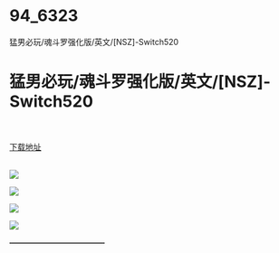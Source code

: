 # 94_6323
猛男必玩/魂斗罗强化版/英文/[NSZ]-Switch520
# 猛男必玩/魂斗罗强化版/英文/[NSZ]-Switch520
 <br/></br>
[下载地址](https://www.switch520.cc/article/6323 "下载地址")
<br/></br>

<p><span><strong><img src="https://www.switch520.cc/muke_img/upload_art_editor_20200927-1_711d6157c0cfb7f584c29cd748fcd903.jpg"></strong></span></p>
<p><span><strong><img src="https://www.switch520.cc/muke_img/upload_art_editor_20200927-1_126bc1208196ae1cd0987ed84b6173bb.jpg"></strong></span></p>
<p><span><strong><img src="https://www.switch520.cc/muke_img/upload_art_editor_20200927-1_5ec035a0cf9b4f10506f526aa818864e.jpg"></strong></span></p>
<p><span><strong><img src="https://www.switch520.cc/muke_img/upload_art_editor_20200927-1_657c867884599f5e849bfe37d6fc90f8.jpg"></strong></span></p>
<p></p>
<p></p>
<p><span><strong>————————————</strong></span></p>
